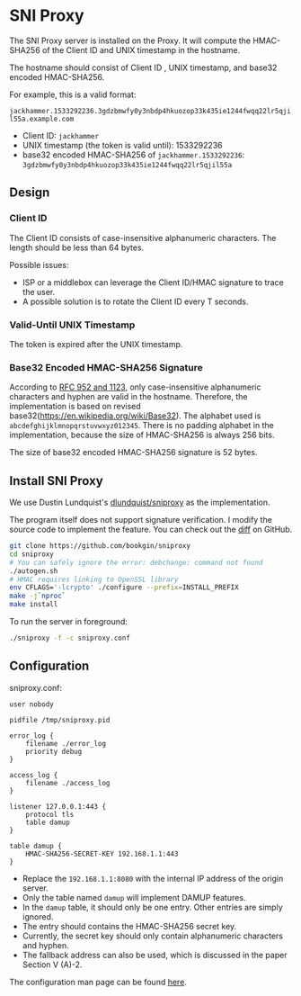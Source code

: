 # SNI Proxy

The SNI Proxy server is installed on the Proxy. It will compute the HMAC-SHA256 of the Client ID and UNIX timestamp in the hostname. 

The hostname should consist of Client ID , UNIX timestamp, and base32 encoded HMAC-SHA256.

For example, this is a valid format:

`jackhammer.1533292236.3gdzbmwfy0y3nbdp4hkuozop33k435ie1244fwqq22lr5qjil55a.example.com`

- Client ID: `jackhammer`
- UNIX timestamp (the token is valid until): 1533292236
- base32 encoded HMAC-SHA256 of `jackhammer.1533292236`: `3gdzbmwfy0y3nbdp4hkuozop33k435ie1244fwqq22lr5qjil55a`

## Design

### Client ID

The Client ID consists of case-insensitive alphanumeric characters. The length should be less than 64 bytes.

Possible issues:
- ISP or a middlebox can leverage the Client ID/HMAC signature to trace the user.
- A possible solution is to rotate the Client ID every T seconds.

### Valid-Until UNIX Timestamp

The token is expired after the UNIX timestamp.

### Base32 Encoded HMAC-SHA256 Signature

According to [RFC 952 and 1123](https://stackoverflow.com/a/3523068), only case-insensitive alphanumeric characters and hyphen are valid in the hostname. Therefore, the implementation is based on revised base32(https://en.wikipedia.org/wiki/Base32). The alphabet used is `abcdefghijklmnopqrstuvwxyz012345`. There is no padding alphabet in the implementation, because the size of HMAC-SHA256 is always 256 bits. 

The size of base32 encoded HMAC-SHA256 signature is 52 bytes.

## Install SNI Proxy

We use Dustin Lundquist's [dlundquist/sniproxy](https://github.com/dlundquist/sniproxy) as the implementation. 

The program itself does not support signature verification. I modify the source code to implement the feature. You can check out the [diff](https://github.com/dlundquist/sniproxy/compare/master...BookGin:master) on GitHub.

```sh
git clone https://github.com/bookgin/sniproxy
cd sniproxy
# You can safely ignore the error: debchange: command not found
./autogen.sh
# HMAC requires linking to OpenSSL library
env CFLAGS='-lcrypto' ./configure --prefix=INSTALL_PREFIX
make -j`nproc`
make install
```

To run the server in foreground:

```sh
./sniproxy -f -c sniproxy.conf
```
## Configuration

sniproxy.conf:

```
user nobody

pidfile /tmp/sniproxy.pid

error_log {
    filename ./error_log
    priority debug
}

access_log {
    filename ./access_log
}

listener 127.0.0.1:443 {
    protocol tls
    table damup
}

table damup {
    HMAC-SHA256-SECRET-KEY 192.168.1.1:443
}
```

- Replace the `192.168.1.1:8080` with the internal IP address of the origin server.
- Only the table named `damup` will implement DAMUP features.
- In the `damup` table, it should only be one entry. Other entries are simply ignored.
- The entry should contains the HMAC-SHA256 secret key.
- Currently, the secret key should only contain alphanumeric characters and hyphen.
- The fallback address can also be used, which is discussed in the paper Section V (A)-2.

The configuration man page can be found [here](https://github.com/dlundquist/sniproxy/blob/master/man/sniproxy.conf.5).
